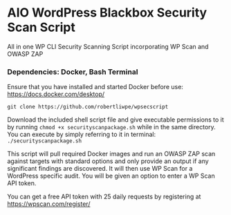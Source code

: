 # AIO WordPress Blackbox Security Scan Script
All in one WP CLI Security Scanning Script incorporating WP Scan and OWASP ZAP

### Dependencies: Docker, Bash Terminal

Ensure that you have installed and started Docker before use: https://docs.docker.com/desktop/

`git clone https://github.com/robertliwpe/wpsecscript`

Download the included shell script file and give executable permissions to it by running `chmod +x securityscanpackage.sh` while in the same directory. You can execute by simply referring to it in terminal: `./securityscanpackage.sh`

This script will pull required Docker images and run an OWASP ZAP scan against targets with standard options and only provide an output if any significant findings are discovered. It will then use WP Scan for a WordPress specific audit. You will be given an option to enter a WP Scan API token. 

You can get a free API token with 25 daily requests by registering at https://wpscan.com/register/
